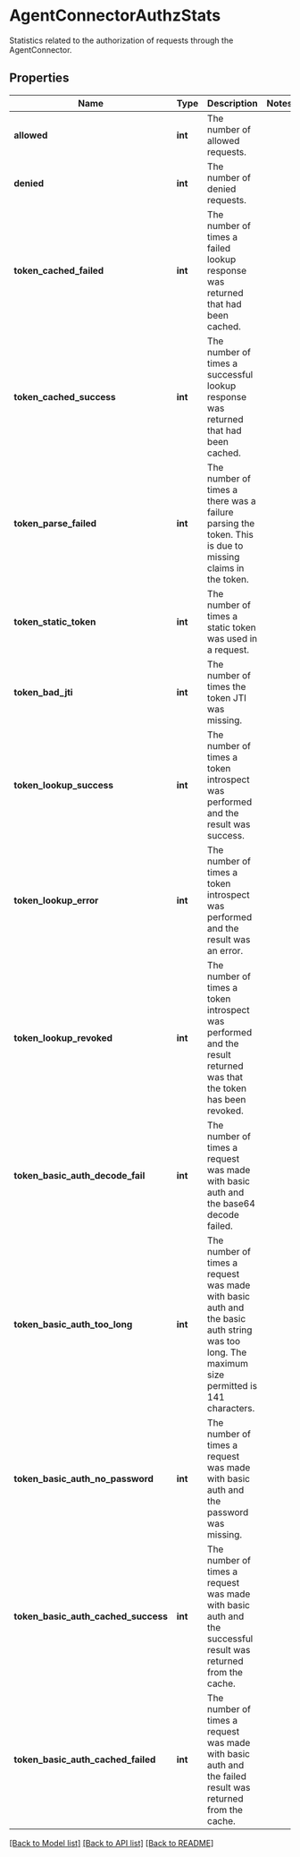 # AgentConnectorAuthzStats

Statistics related to the authorization of requests through the AgentConnector. 
## Properties
Name | Type | Description | Notes
------------ | ------------- | ------------- | -------------
**allowed** | **int** | The number of allowed requests.  | 
**denied** | **int** | The number of denied requests.  | 
**token_cached_failed** | **int** | The number of times a failed lookup response was returned that had been cached.  | 
**token_cached_success** | **int** | The number of times a successful lookup response was returned that had been cached.  | 
**token_parse_failed** | **int** | The number of times a there was a failure parsing the token. This is due to missing claims in the token.  | 
**token_static_token** | **int** | The number of times a static token was used in a request.  | 
**token_bad_jti** | **int** | The number of times the token JTI was missing.  | 
**token_lookup_success** | **int** | The number of times a token introspect was performed and the result was success.  | 
**token_lookup_error** | **int** | The number of times a token introspect was performed and the result was an error.  | 
**token_lookup_revoked** | **int** | The number of times a token introspect was performed and the result returned was that the token has been revoked.  | 
**token_basic_auth_decode_fail** | **int** | The number of times a request was made with basic auth and the base64 decode failed.  | 
**token_basic_auth_too_long** | **int** | The number of times a request was made with basic auth and the basic auth string was too long. The maximum size permitted is 141 characters.  | 
**token_basic_auth_no_password** | **int** | The number of times a request was made with basic auth and the password was missing.  | 
**token_basic_auth_cached_success** | **int** | The number of times a request was made with basic auth and the successful result was returned from the cache.  | 
**token_basic_auth_cached_failed** | **int** | The number of times a request was made with basic auth and the failed result was returned from the cache.  | 

[[Back to Model list]](../README.md#documentation-for-models) [[Back to API list]](../README.md#documentation-for-api-endpoints) [[Back to README]](../README.md)


